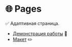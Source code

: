 # 🌐 **Pages** 

✅ Адаптивная страница.

- [Демонстрация работы](https://pages-668.pages.dev/) 🔗  
- [Макет](https://www.figma.com/file/srEdFGe5jVsLZtrr9CqUUh/Pages?node-id=0%3A1) ✏️   
